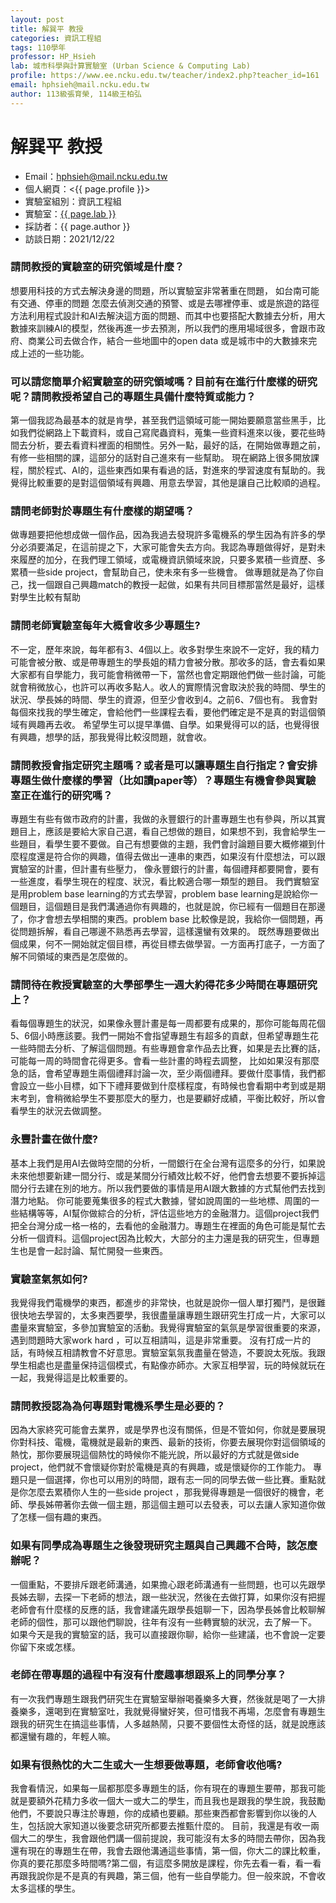 ```yaml
---
layout: post
title: 解巽平 教授
categories: 資訊工程組
tags: 110學年
professor: HP_Hsieh
lab: 城市科學與計算實驗室 (Urban Science & Computing Lab)
profile: https://www.ee.ncku.edu.tw/teacher/index2.php?teacher_id=161
email: hphsieh@mail.ncku.edu.tw
author: 113級張育榮, 114級王柏弘
---
```


# 解巽平 教授

- Email：hphsieh@mail.ncku.edu.tw
- 個人網頁：<{{ page.profile }}>
- 實驗室組別：資訊工程組
- 實驗室：[{{ page.lab }}](https://hphsieh.github.io/nckuee/index.html)
- 採訪者：{{ page.author }}
- 訪談日期：2021/12/22

### 請問教授的實驗室的研究領域是什麼？
想要用科技的方式去解決身邊的問題，所以實驗室非常著重在問題，
如台南可能有交通、停車的問題
怎麼去偵測交通的預警、或是去哪裡停車、或是旅遊的路徑
方法利用程式設計和AI去解決這方面的問題、而其中也要搭配大數據去分析，用大數據來訓練AI的模型，然後再進一步去預測，所以我們的應用場域很多，會跟市政府、商業公司去做合作，結合一些地圖中的open data 或是城市中的大數據來完成上述的一些功能。

 
### 可以請您簡單介紹實驗室的研究領域嗎？目前有在進行什麼樣的研究呢？請問教授希望自己的專題生具備什麼特質或能力？

第一個我認為最基本的就是肯學，甚至我們這領域可能一開始要願意當些黑手，比如我們從網路上下載資料，或自己寫爬蟲資料，蒐集一些資料進來以後，要花些時間去分析，要去看資料裡面的相關性。另外一點，最好的話，在開始做專題之前，有修一些相關的課，這部分的話對自己進來有一些幫助。
現在網路上很多開放課程，關於程式、AI的，這些東西如果有看過的話，對進來的學習速度有幫助的。我覺得比較重要的是對這個領域有興趣、用意去學習，其他是讓自己比較順的過程。

### 請問老師對於專題生有什麼樣的期望嗎？
做專題要把他想成做一個作品，因為我過去發現許多電機系的學生因為有許多的學分必須要滿足，在這前提之下，大家可能會失去方向。我認為專題做得好，是對未來履歷的加分，在我們理工領域，或電機資訊領域來說，只要多累積一些資歷、多累積一些side project，會幫助自己，使未來有多一些機會。
做專題就是為了你自己，找一個跟自己興趣match的教授一起做，如果有共同目標那當然是最好，這樣對學生比較有幫助

### 請問老師實驗室每年大概會收多少專題生?
不一定，歷年來說，每年都有3、4個以上。收多對學生來說不一定好，我的精力可能會被分散、或是帶專題生的學長姐的精力會被分散。那收多的話，會去看如果大家都有自學能力，我可能會稍微帶一下，當然也會定期跟他們做一些討論，可能就會稍微放心，也許可以再收多點人。收人的實際情況會取決於我的時間、學生的狀況、學長姊的時間、學生的資源，但至少會收到4。之前6、7個也有。
我會對每個來找我的學生確定，會給他們一些課程去看，要他們確定是不是真的對這個領域有興趣再去收。
希望學生可以提早準備、自學。如果覺得可以的話，也覺得很有興趣，想學的話，那我覺得比較沒問題，就會收。

### 請問教授會指定研究主題嗎？或者是可以讓專題生自行指定？會安排專題生做什麼樣的學習（比如讀paper等）？專題生有機會參與實驗室正在進行的研究嗎？
專題生有些有做市政府的計畫，我做的永豐銀行的計畫專題生也有參與，所以其實題目上，應該是要給大家自己選，看自己想做的題目，如果想不到，我會給學生一些題目，看學生要不要做。自己有想要做的主題，我們會討論題目要大概修襯到什麼程度還是符合你的興趣，值得去做出一連串的東西，如果沒有什麼想法，可以跟實驗室的計畫，但計畫有些壓力，
像永豐銀行的計畫，每個禮拜都要開會，要有一些進度，看學生現在的程度、狀況，看比較適合哪一類型的題目。
我們實驗室是用problem base learning的方式去學習，problem base learning是說給你一個題目，這個題目是我們溝通過你有興趣的，也就是說，你已經有一個題目在那邊了，你才會想去學相關的東西。problem base 比較像是說，我給你一個問題，再從問題拆解，看自己哪邊不熟悉再去學習，這樣還蠻有效果的。
既然專題要做出個成果，何不一開始就定個目標，再從目標去做學習。一方面再打底子，一方面了解不同領域的東西是怎麼做的。


### 請問待在教授實驗室的大學部學生一週大約得花多少時間在專題研究上？
看每個專題生的狀況，如果像永豐計畫是每一周都要有成果的，那你可能每周花個5、6個小時應該要。我們一開始不會指望專題生有超多的貢獻，但希望專題生花一些時間去分析、了解這個問題。有些專題會拿作品去比賽，如果是去比賽的話，可能每一周的時間會花得更多。會看一些計畫的時程去調整，
比如如果沒有那麼急的話，會希望專題生兩個禮拜討論一次，至少兩個禮拜。要做什麼事情，我們都會設立一些小目標，如下下禮拜要做到什麼樣程度，有時候也會看期中考到或是期末考到，會稍微給學生不要那麼大的壓力，也是要顧好成績，平衡比較好，所以會看學生的狀況去做調整。 

### 永豐計畫在做什麼?
基本上我們是用AI去做時空間的分析，一間銀行在全台灣有這麼多的分行，如果說未來他想要新建一間分行、或是某間分行績效比較不好，他們會去想要不要拆掉這間分行去建在別的地方。所以我們要做的事情是用AI跟大數據的方式幫他們去找到潛力地點。
你可能要蒐集很多的程式大數據，譬如說周圍的一些地標、周圍的一些結構等等，AI幫你做綜合的分析，評估這些地方的金融潛力。這個project我們把全台灣分成一格一格的，去看他的金融潛力。專題生在裡面的角色可能是幫忙去分析一個資料。這個project因為比較大，大部分的主力還是我的研究生，但專題生也是會一起討論、幫忙開發一些東西。

### 實驗室氣氛如何?
我覺得我們電機學的東西，都進步的非常快，也就是說你一個人單打獨鬥，是很難很快地去學習的，太多東西要學，我很盡量讓專題生跟研究生打成一片，大家可以盡量來實驗室，多參加實驗室的活動。我覺得實驗室的氣氛是學習很重要的來源，遇到問題時大家work hard ，可以互相請叫，這是非常重要。
沒有打成一片的話，有時候互相請教會不好意思。實驗室氣氛我盡量在營造，不要說太死版。我跟學生相處也是盡量保持這個模式，有點像亦師亦。大家互相學習，玩的時候就玩在一起，我覺得這是比較重要的。

### 請問教授認為為何專題對電機系學生是必要的？
因為大家終究可能會去業界，或是學界也沒有關係，但是不管如何，你就是要展現你對科技、電機，電機就是最新的東西、最新的技術，你要去展現你對這個領域的熱忱，那你要展現這個熱忱的時候你不能光說，所以最好的方式就是做side project，他們就不會懷疑你對於電機是真的有興趣，或是懷疑你的工作能力。
專題只是一個選擇，你也可以用別的時間，跟有志一同的同學去做一些比賽。重點就是你怎麼去累積你人生的一些side project ，那我覺得專題是一個很好的機會，老師、學長姊帶著你去做一個主題，那這個主題可以去發表，可以去讓人家知道你做了怎樣一個有趣的東西。


### 如果有同學成為專題生之後發現研究主題與自己興趣不合時，該怎麼辦呢？
一個重點，不要排斥跟老師溝通，如果擔心跟老師溝通有一些問題，也可以先跟學長姊去聊，去探一下老師的想法，跟一些狀況，然後在去做打算，如果你沒有把握老師會有什麼樣的反應的話，我會建議先跟學長姐聊一下，因為學長姊會比較聊解老師的個性，那可以跟他們聊說，往年有沒有一些轉實驗的狀況，去了解一下。
如果今天是我的實驗室的話，我可以直接跟你聊，給你一些建議，也不會說一定要你留下來或怎樣。

### 老師在帶專題的過程中有沒有什麼趣事想跟系上的同學分享？
有一次我們專題生跟我們研究生在實驗室舉辦喝養樂多大賽，然後就是喝了一大排養樂多，還喝到在實驗室吐，我就覺得蠻好笑，但可惜我不再場，怎麼會有專題生跟我的研究生在搞這些事情，人多越熱鬧，只要不要個性太奇怪的話，就是說應該都還蠻有趣的，年輕人嘛。

### 如果有很熱忱的大二生或大一生想要做專題，老師會收他嗎?
我會看情況，如果每一屆都那麼多專題生的話，你有現在的專題生要帶，那我可能就是要額外花精力多收一個大一或大二的學生，而且我也是跟我的學生說，我鼓勵他們，不要說只專注於專題，你的成績也要顧。那些東西都會影響到你以後的人生，包括說大家知道以後要念研究所都要去推甄什麼的。
目前，我還是有收一兩個大二的學生，我會跟他們講一個前提說，我可能沒有太多的時間去帶你，因為我還有現在的專題生在帶，我會去跟他溝通這些事情，第一個，你大二的課比較重，你真的要花那麼多時間嗎?第二個，有這麼多開放是課程，你先去看一看，看一看再跟我說你是不是真的有興趣，第三個，他有一些自學能力。但一般來說，不會收太多這樣的學生。


